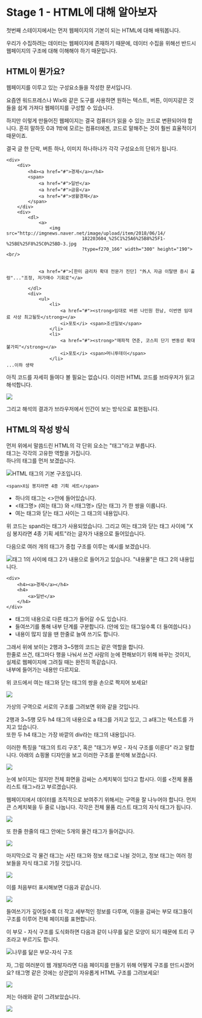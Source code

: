 # Stage 1 - HTML에 대해 알아보자

첫번째 스테이지에서는 먼저 웹페이지의 기본이 되는 HTML에 대해 배워봅니다.

우리가 수집하려는 데이터는 웹페이지에 존재하기 때문에, 데이터 수집을 위해선 반드시 웹페이지의 구조에 대해 이해해야 하기 때문입니다.

## HTML이 뭔가요?

웹페이지를 이루고 있는 구성요소들을 작성한 문서입니다.

요즘엔 워드프레스나 Wix와 같은 도구를 사용하면 원하는 텍스트, 버튼, 이미지같은 것들을 쉽게 가져다 웹페이지를 구성할 수 있습니다.

하지만 이렇게 만들어진 웹페이지는 결국 컴퓨터가 읽을 수 있는 코드로 변환되어야 합니다. 흔히 말하듯 0과 1밖에 모르는 컴퓨터에겐, 코드로 말해주는 것이 훨씬 효율적이기 때문이죠.

결국 글 한 단락, 버튼 하나, 이미지 하나하나가 각각 구성요소의 단위가 됩니다.

```markup
<div>
    <div>
        <h4><a href="#">경제</a></h4>
        <span>
            <a href="#">일반</a>
            <a href="#">금융</a>
            <a href="#">생활경제</a>
        </span>
    </div>
    <div>
        <dl>                
            <a>
                <img src="http://imgnews.naver.net/image/upload/item/2018/06/14/
                            182203604_%25C1%25A6%25B8%25F1-%25BE%25F8%25C0%25BD-3.jpg
                            ?type=f270_166" width="300" height="190"> <br/>


            <a href="#">[한미 금리차 확대 전문가 진단] "外人 자금 이탈땐 증시 출렁"..."조정, 저가매수 기회로"</a>

        </dl>
        <div>
            <ul>
                <li>
                    <a href="#"><strong>임대로 바뀐 나인원 한남, 이번엔 임대료 사상 최고될듯</strong></a>
                    <i>포토</i> <span>조선일보</span>
                </li>
                <li>
                    <a href="#"><strong>"매파적 연준, 코스피 단기 변동성 확대 불가피"</strong></a>
                    <i>포토</i> <span>머니투데이</span>
                </li>
...이하 생략
```

아직 코드를 자세히 들여다 볼 필요는 없습니다. 이러한 HTML 코드를 브라우저가 읽고 해석합니다.

![](../.gitbook/assets/image-5.png)

그리고 해석의 결과가 브라우저에서 인간이 보는 방식으로 표현됩니다.

## HTML의 작성 방식

먼저 위에서 말씀드린 HTML의 각 단위 요소는 "태그"라고 부릅니다.  
태그는 각각의 고유한 역할을 가집니다.  
하나의 태그를 먼저 보겠습니다.

![HTML &#xD0DC;&#xADF8;&#xC758; &#xAE30;&#xBCF8; &#xAD6C;&#xC870;&#xC785;&#xB2C8;&#xB2E4;.](../.gitbook/assets/image%20%28475%29.png)

```markup
<span>X심 봉지라면 4종 기획 세트</span>
```

* 하나의 태그는 &lt;&gt;안에 들어있습니다.
* &lt;태그명&gt; \(여는 태그\) 와 &lt;/태그명&gt; \(닫는 태그\) 가 한 쌍을 이룹니다.
* 여는 태그와 닫는 태그 사이는 그 태그의 내용입니다.

위 코드는 span라는 태그가 사용되었습니다. 그리고 여는 태그와 닫는 태그 사이에 "X심 봉지라면 4종 기획 세트"라는 글자가 내용으로 들어있습니다.

다음으로 여러 개의 태그가 중첩 구조를 이루는 예시를 보겠습니다.

![&#xD0DC;&#xADF8; 1&#xC758; &#xC0AC;&#xC774;&#xC5D0; &#xD0DC;&#xADF8; 2&#xAC00; &#xB0B4;&#xC6A9;&#xC73C;&#xB85C; &#xB4E4;&#xC5B4;&#xAC00;&#xACE0; &#xC788;&#xC2B5;&#xB2C8;&#xB2E4;. &quot;&#xB0B4;&#xC6A9;&#xBB3C;&quot;&#xC740; &#xD0DC;&#xADF8; 2&#xC758; &#xB0B4;&#xC6A9;&#xC785;&#xB2C8;&#xB2E4;.](../.gitbook/assets/image%20%28106%29.png)

```markup
<div>
    <h4><a>경제</a></h4>
    <h4>
        <a>일반</a> 
    </h4>
</div>
```

* 태그의 내용으로 다른 태그가 들어갈 수도 있습니다.
* 들여쓰기를 통해 내부 단계를 구분합니다. \(안에 있는 태그일수록 더 들여씁니다.\)
* 내용이 많지 않을 땐 한줄로 늘여 쓰기도 합니다.

그래서 위에 보이는 2행과 3~5행의 코드는 같은 역할을 합니다.  
한줄로 쓰건, 태그마다 행을 나눠서 쓰건 사람의 눈에 편해보이기 위해 바꾸는 것이지, 실제로 웹페이지에 그려질 때는 완전히 똑같습니다.  
내부에 들어가는 내용만 다르지요.

위 코드에서 여는 태그와 닫는 태그의 쌍을 손으로 짝지어 보세요!

![](../.gitbook/assets/html-tree.png)

가상의 구역으로 서로의 구조를 그려보면 위와 같을 것입니다.

2행과 3~5행 모두 h4 태그의 내용으로 a 태그를 가지고 있고, 그 a태그는 텍스트를 가지고 있습니다.  
또한 두 h4 태그는 가장 바깥의 div라는 태그의 내용입니다.

이러한 특징을 "태그의 트리 구조", 혹은 "태그가 부모 - 자식 구조를 이룬다" 라고 말합니다. 아래의 쇼핑몰 디자인을 보고 이러한 구조를 분석해 보겠습니다.

![](../.gitbook/assets/image%20%28226%29.png)

눈에 보이지는 않지만 전체 화면을 감싸는 스케치북이 있다고 합시다. 이를 &lt;전체 물품 리스트 태그&gt;라고 부르겠습니다.

웹페이지에서 데이터를 조직적으로 보여주기 위해서는 구역을 잘 나누어야 합니다. 먼저 큰 스케치북을 두 줄로 나눕니다. 각각은 전체 물품 리스트 태그의 자식 태그가 됩니다.

![](../.gitbook/assets/image%20%28431%29.png)

또 한줄 한줄의 태그 안에는 5개의 물건 태그가 들어갑니다.

![](../.gitbook/assets/image%20%28102%29.png)

마지막으로 각 물건 태그는 사진 태그와 정보 태그로 나뉠 것이고, 정보 태그는 여러 정보들을 자식 태그로 가질 것입니다.

![](../.gitbook/assets/image%20%28151%29.png)

이를 처음부터 표시해보면 다음과 같습니다.

![](../.gitbook/assets/image%20%28263%29.png)

들여쓰기가 깊어질수록 더 작고 세부적인 정보를 다루며, 이들을 감싸는 부모 태그들이 구조를 이루어 전체 페이지를 표현합니다.

이 부모 - 자식 구조를 도식화하면 다음과 같이 나무를 닮은 모양이 되기 때문에 트리 구조라고 부르기도 합니다.

![&#xB098;&#xBB34;&#xB97C; &#xB2EE;&#xC740; &#xBD80;&#xBAA8;-&#xC790;&#xC2DD; &#xAD6C;&#xC870;](../.gitbook/assets/image%20%28147%29.png)

자, 그럼 여러분이 웹 개발자라면 다음 페이지를 만들기 위해 어떻게 구조를 만드시겠어요? 태그명 같은 것에는 상관없이 자유롭게 HTML 구조를 그려보세요!

![](../.gitbook/assets/image%20%28121%29.png)

저는 아래와 같이 그려보았습니다.

![](../.gitbook/assets/image%20%28299%29.png)


